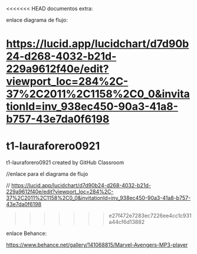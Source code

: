 <<<<<<< HEAD
documentos extra:

enlace diagrama de flujo:

https://lucid.app/lucidchart/d7d90b24-d268-4032-b21d-229a9612f40e/edit?viewport_loc=284%2C-37%2C2011%2C1158%2C0_0&invitationId=inv_938ec450-90a3-41a8-b757-43e7da0f6198
=======
# t1-lauraforero0921
t1-lauraforero0921 created by GitHub Classroom

//enlace para el diagrama de flujo

// https://lucid.app/lucidchart/d7d90b24-d268-4032-b21d-229a9612f40e/edit?viewport_loc=284%2C-37%2C2011%2C1158%2C0_0&invitationId=inv_938ec450-90a3-41a8-b757-43e7da0f6198
>>>>>>> e27f472e7283ec7226ee4cc1c931a44cf6d13882

enlace Behance:

https://www.behance.net/gallery/141068815/Marvel-Avengers-MP3-player
